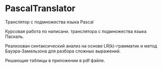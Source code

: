 # PascalTranslator
Транслятор с подмножества языка Pascal

Курсовая работа по написани. транслятора с подмножества языка Паскаль. 

Реализован синтаксический анализ на основе LR(k)-грамматик и метод Бауэра-Замельзона для разбора сложных выражений.

Решающие таблицы в приложении в pdf файле.
